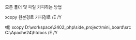 모든 폴더 및 파일 카피하는 방법

xcopy 원본경로 카피경로 /E /Y

예) xcopy D:\workspace\2402_php\side_project\mini_board\src C:\Apache24\htdocs /E /Y

